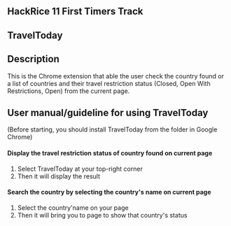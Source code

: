 ## HackRice 11 First Timers Track

## TravelToday

## Description
This is the Chrome extension that able the user check the country found or a list of countries and their travel restriction status (Closed, Open With Restrictions, Open) from the current page.

## User manual/guideline for using TravelToday
(Before starting, you should install TravelToday from the folder in Google Chrome)
#### Display the travel restriction status of country found on current page
1) Select TravelToday at your top-right corner
2) Then it will display the result
#### Search the country by selecting the country's name on current page
1) Select the country'name on your page
2) Then it will bring you to page to show that country's status
